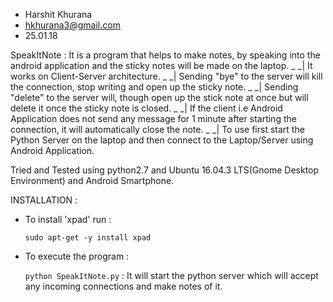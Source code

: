 
* Harshit Khurana
* hkhurana3@gmail.com
* 25.01.18


SpeakItNote : It is a program that helps to make notes, by speaking into the android application and the sticky notes will be made on the laptop.
_
_| It works on Client-Server architecture.
_
_| Sending "bye" to the server will kill the connection, stop writing and open up the sticky note.
_
_| Sending "delete" to the server will, though open up the stick note at once but will delete it once the sticky note is closed.
_
_| If the client i.e Android Application does not send any message for 1 minute after starting the connection, it will automatically close the note.
_
_| To use first start the Python Server on the laptop and then connect to the Laptop/Server using Android Application. 

Tried and Tested using python2.7 and Ubuntu 16.04.3 LTS(Gnome Desktop Environment) and Android Smartphone.

INSTALLATION :

* To install 'xpad' run :

	`sudo apt-get -y install xpad`	
 
* To execute the program :

	`python SpeakItNote.py` : It will start the python server which will accept any incoming connections and make notes of it.


